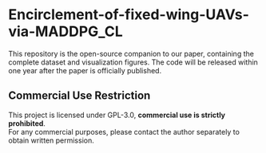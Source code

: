 # Encirclement-of-fixed-wing-UAVs-via-MADDPG_CL
This repository is the open-source companion to our paper, containing the complete dataset and visualization figures. The code will be released within one year after the paper is officially published.

## Commercial Use Restriction  
This project is licensed under GPL-3.0, **commercial use is strictly prohibited**.  
For any commercial purposes, please contact the author separately to obtain written permission.
